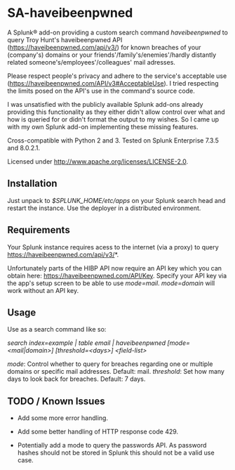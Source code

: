 # SA-haveibeenpwned

A Splunk® add-on providing a custom search command _haveibeenpwned_ to query Troy Hunt's haveibeenpwned API (https://haveibeenpwned.com/api/v3/) for known breaches of your (company's) domains or your friends'/family's/enemies'/hardly distantly related someone's/employees'/colleagues' mail adresses.

Please respect people's privacy and adhere to the service's acceptable use (https://haveibeenpwned.com/API/v3#AcceptableUse). I tried respecting the limits posed on the API's use in the command's source code.

I was unsatisfied with the publicly available Splunk add-ons already providing this functionality as they either didn't allow control over what and how is queried for or didn't format the output to my wishes. So I came up with my own Splunk add-on implementing these missing features.

Cross-compatible with Python 2 and 3. Tested on Splunk Enterprise 7.3.5 and 8.0.2.1.

Licensed under http://www.apache.org/licenses/LICENSE-2.0.

## Installation

Just unpack to _$SPLUNK_HOME/etc/apps_ on your Splunk search head and restart the instance. Use the deployer in a distributed environment.

## Requirements

Your Splunk instance requires acess to the internet (via a proxy) to query https://haveibeenpwned.com/api/v3/*.

Unfortunately parts of the HIBP API now require an API key which you can obtain here: https://haveibeenpwned.com/API/Key. Specify your API key via the app's setup screen to be able to use _mode=mail_. _mode=domain_ will work without an API key.

## Usage

Use as a search command like so:

_search index=example | table email | haveibeenpwned [mode=<mail|domain>] [threshold=\<days>] \<field-list>_

_mode_: Control whether to query for breaches regarding one or multiple domains or specific mail addresses. Default: mail.
_threshold_: Set how many days to look back for breaches. Default: 7 days.

## TODO / Known Issues

* Add some more error handling.

* Add some better handling of HTTP response code 429.

* Potentially add a mode to query the passwords API. As password hashes should not be stored in Splunk this should not be a valid use case.

